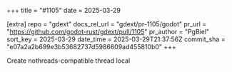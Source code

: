 +++
title = "#1105"
date = 2025-03-29

[extra]
repo = "gdext"
docs_rel_url = "gdext/pr-1105/godot"
pr_url = "https://github.com/godot-rust/gdext/pull/1105"
pr_author = "PgBiel"
sort_key = 2025-03-29
date_time = 2025-03-29T21:37:56Z
commit_sha = "e07a2a2b699e3b53682737d5986609ad455810b0"
+++

Create nothreads-compatible thread local
